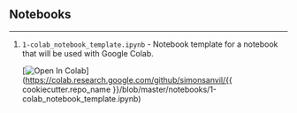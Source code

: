 ## Notebooks
---- 

1. `1-colab_notebook_template.ipynb` - Notebook template for a notebook that will be used with Google Colab. 

   [![Open In Colab](https://colab.research.google.com/assets/colab-badge.svg)](https://colab.research.google.com/github/simonsanvil/{{ cookiecutter.repo_name }}/blob/master/notebooks/1-colab_notebook_template.ipynb)
